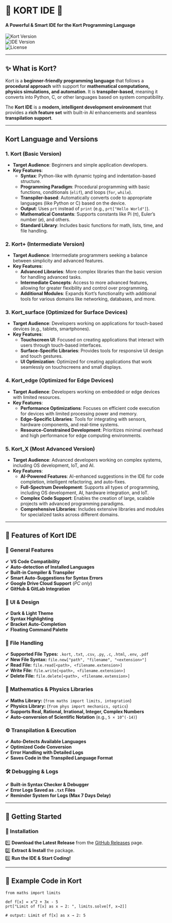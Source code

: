 # 🎯 KORT IDE 🚀  
#### **A Powerful & Smart IDE for the Kort Programming Language**  

![Kort Version](https://img.shields.io/badge/Kort-Language-blue?style=for-the-badge)  
![IDE Version](https://img.shields.io/badge/IDE-v1.0-green?style=for-the-badge)  
![License](https://img.shields.io/badge/License-MIT-brightgreen?style=for-the-badge)  

---

## **✨ What is Kort?**  
Kort is a **beginner-friendly programming language** that follows a **procedural approach** with support for **mathematical computations, physics simulations, and automation**. It is **transpiler-based**, meaning it converts into Python, C, or other languages based on system compatibility.  

The **Kort IDE** is a **modern, intelligent development environment** that provides a **rich feature set** with built-in AI enhancements and seamless **transpilation support**.

---
## Kort Language and Versions

### 1. **Kort (Basic Version)**
- **Target Audience**: Beginners and simple application developers.
- **Key Features**:
  - **Syntax**: Python-like with dynamic typing and indentation-based structure.
  - **Programming Paradigm**: Procedural programming with basic functions, conditionals (`elif`), and loops (`for`, `while`).
  - **Transpiler-based**: Automatically converts code to appropriate languages (like Python or C) based on the device.
  - **Output**: Uses `prt` instead of `print` (e.g., `prt["Hello World"]`).
  - **Mathematical Constants**: Supports constants like Pi (π), Euler’s number (𝑒), and others.
  - **Standard Library**: Includes basic functions for math, lists, time, and file handling.

### 2. **Kort+<version> (Intermediate Version)**
- **Target Audience**: Intermediate programmers seeking a balance between simplicity and advanced features.
- **Key Features**:
  - **Advanced Libraries**: More complex libraries than the basic version for handling advanced tasks.
  - **Intermediate Concepts**: Access to more advanced features, allowing for greater flexibility and control over programming.
  - **Additional Modules**: Expands Kort’s functionality with additional tools for various domains like networking, databases, and more.

### 3. **Kort_surface (Optimized for Surface Devices)**
- **Target Audience**: Developers working on applications for touch-based devices (e.g., tablets, smartphones).
- **Key Features**:
  - **Touchscreen UI**: Focused on creating applications that interact with users through touch-based interfaces.
  - **Surface-Specific Libraries**: Provides tools for responsive UI design and touch gestures.
  - **UI Optimization**: Optimized for creating applications that work seamlessly on touchscreens and small displays.

### 4. **Kort_edge (Optimized for Edge Devices)**
- **Target Audience**: Developers working on embedded or edge devices with limited resources.
- **Key Features**:
  - **Performance Optimizations**: Focuses on efficient code execution for devices with limited processing power and memory.
  - **Edge-Specific Libraries**: Tools for integrating with sensors, hardware components, and real-time systems.
  - **Resource-Constrained Development**: Prioritizes minimal overhead and high performance for edge computing environments.

### 5. **Kort_X (Most Advanced Version)**
- **Target Audience**: Advanced developers working on complex systems, including OS development, IoT, and AI.
- **Key Features**:
  - **AI-Powered Features**: AI-enhanced suggestions in the IDE for code completion, intelligent refactoring, and auto-fixes.
  - **Full-Spectrum Development**: Supports all types of programming, including OS development, AI, hardware integration, and IoT.
  - **Complex Code Support**: Enables the creation of large, scalable projects with advanced programming paradigms.
  - **Comprehensive Libraries**: Includes extensive libraries and modules for specialized tasks across different domains.
---

## **🚀 Features of Kort IDE**  

### 🔹 **General Features**
✔ **VS Code Compatibility**  
✔ **Auto-detection of Installed Languages**  
✔ **Built-in Compiler & Transpiler**  
✔ **Smart Auto-Suggestions for Syntax Errors**  
✔ **Google Drive Cloud Support** (*PC only*)  
✔ **GitHub & GitLab Integration**  

### 🎨 **UI & Design**
✔ **Dark & Light Theme**  
✔ **Syntax Highlighting**  
✔ **Bracket Auto-Completion**  
✔ **Floating Command Palette**  

### 📂 **File Handling**
✔ **Supported File Types:** `.kort`, `.txt`, `.csv`, `.py`, `.c`, `.html`, `.env`, `.pdf`  
✔ **New File Syntax:** `file.new["path", "filename", "<extension>"]`  
✔ **Read File:** `file.read[<path>, <filename.extension>]`  
✔ **Write File:** `file.write[<path>, <filename.extension>]`  
✔ **Delete File:** `file.delete[<path>, <filename.extension>]`  

### 🔢 **Mathematics & Physics Libraries**
✔ **Maths Library:** (`from maths import limits, integration`)  
✔ **Physics Library:** (`from phys import mechanics, optics`)  
✔ **Supports Real, Rational, Irrational, Integer, Complex Numbers**  
✔ **Auto-conversion of Scientific Notation** (e.g., `5 × 10^(-14)`)  

### ⚙ **Transpilation & Execution**
✔ **Auto-Detects Available Languages**  
✔ **Optimized Code Conversion**  
✔ **Error Handling with Detailed Logs**  
✔ **Saves Code in the Transpiled Language Format**  

### 🛠 **Debugging & Logs**
✔ **Built-in Syntax Checker & Debugger**  
✔ **Error Logs Saved as `.txt` Files**  
✔ **Reminder System for Logs (Max 7 Days Delay)**  

---

## **📌 Getting Started**
### **🔽 Installation**  
1️⃣ **Download the Latest Release** from the [GitHub Releases](#) page.  
2️⃣ **Extract & Install** the package.  
3️⃣ **Run the IDE & Start Coding!**  

---
## **📜 Example Code in Kort**
```kort
from maths import limits

def f[x] = x^2 + 3x - 5
prt["Limit of f[x] as x → 2: ", limits.solve[f, x→2]]

# output: Limit of f[x] as x → 2: 5
